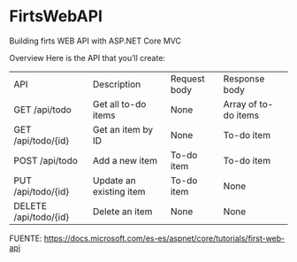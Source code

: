 # FirtsWebAPI
Building firts WEB API with ASP.NET Core MVC


Overview
Here is the API that you’ll create:
<table>
<tr><td>API</td><td>Description</td><td>Request body</td><td>Response body</td><tr/>
<tr><td>GET /api/todo</td><td>Get all to-do items</td><td>None</td><td>Array of to-do items</td><tr/>
<tr><td>GET /api/todo/{id}</td><td>Get an item by ID</td><td>None</td><td>To-do item</td><tr/>
<tr><td>POST /api/todo</td><td>Add a new item</td><td>To-do item</td><td>To-do item</td><tr/>
<tr><td>PUT /api/todo/{id}</td><td>Update an existing item</td><td>To-do item</td><td>None</td><tr/>
<tr><td>DELETE /api/todo/{id}</td><td>Delete an item</td><td>None</td><td>None</td><tr/>
</table>

FUENTE:
https://docs.microsoft.com/es-es/aspnet/core/tutorials/first-web-api
